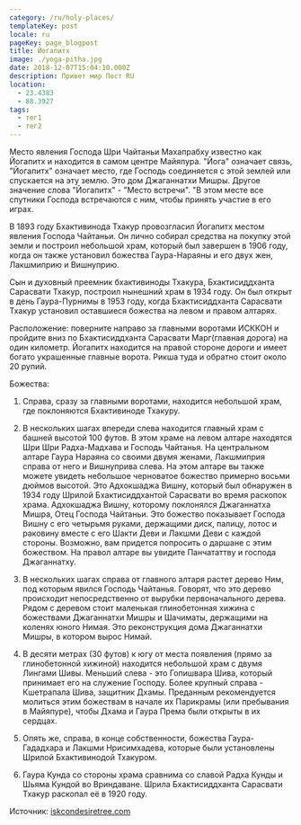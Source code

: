 ```yaml
---
category: /ru/holy-places/
templateKey: post
locale: ru
pageKey: page_blogpost
title: Йогапитх
image: ./yoga-pitha.jpg
date: 2018-12-07T15:04:10.000Z
description: Привет мир Пост RU
location:
  - 23.4383
  - 88.3927
tags:
  - тег1
  - тег2
---
```


Место явления Господа Шри Чайтаньи Махапрабху известно как Йогапитх и находится в самом центре Майяпура. "Йога" означает связь, "Йогапитх" означает место, где Господь соединяется с этой землей или спускается на эту землю. Это дом Джаганнатхи Мишры. Другое значение слова "Йогапитх" - "Место встречи". "В этом месте все спутники Господа встречаются с ним, чтобы принять участие в его играх.

В 1893 году Бхактивинода Тхакур провозгласил Йогапитх местом явления Господа Чайтаньи. Он лично собирал средства на покупку этой земли и построил небольшой храм, который был завершен в 1906 году, когда он также установил божества Гаура-Нараяны и его двух жен, Лакшмиприю и Вишнуприю.

Сын и духовный преемник бхактивиноды Тхакура, Бхактисиддханта Сарасвати Тхакур, построил нынешний храм в 1934 году. Он был открыт в день Гаура-Пурнимы в 1953 году, когда Бхактисиддханта Сарасвати Тхакур установил оставшиеся божества на левом и правом алтарях.

Расположение: поверните направо за главными воротами ИСККОН и пройдите вниз по Бхактисиддханта Сарасвати Марг(главная дорога) на один километр. Йогапитх находится на правой стороне дороги и имеет богато украшенные главные ворота. Рикша туда и обратно стоит около 20 рупий.

Божества:
  1. Справа, сразу за главными воротами, находится небольшой храм, где поклоняются Бхактивиноде Тхакуру.

  2. В нескольких шагах впереди слева находится главный храм с башней высотой 100 футов. В этом храме на левом алтаре находятся Шри Шри Радха-Мадхава и Господь Чайтанья. На центральном алтаре Гаура Нараяна со своими двумя женами, Лакшмиприя справа от него и Вишнуприва слева. На этом алтаре вы также можете увидеть небольшое черноватое божество примерно восьми дюймов высотой. Это Адхокшаджа Вишну, который был обнаружен в 1934 году Шрилой Бхактисиддхантой Сарасвати во время раскопок храма. Адхокшаджа Вишну, которому поклонялся Джаганнатха Мишра, Отец Господа Чайтаньи. Это божество показывает Господа Вишну с его четырьмя руками, держащими диск, палицу, лотос и раковину вместе с его Шакти Деви и Лакшми Деви с каждой стороны. Возможно, вам придется попросить о даршане с этим божеством. На правол алтаре вы увидите Панчататтву и господа Джаганнатху.

  3. В нескольких шагах справа от главного алтаря растет дерево Ним, под которым явился Господь Чайтанья. Говорят, что это дерево происходит непосредственно от вырубки первоначального дерева. Рядом с деревом стоит маленькая глинобетонная хижина с божествами Джаганнатхи Мишры и Шачиматы, держащими на коленях юного Нимая. Это реконструкция дома Джаганнатхи Мишры, в котором вырос Нимай.

  4. В десяти метрах (30 футов) к югу от места появления (прямо за глинобетонной хижиной) находится небольшой храм с двумя Лингами Шивы. Меньший слева - это Гопишвара Шива, который принимает его на служение Господу. Более крупный справа - Кшетрапала Шива, защитник Дхамы. Преданным рекомендуется молиться этим божествам в начале их Парикрамы (или пребывания в Майяпуре), чтобы Дхама и Гаура Према были открыты в их сердцах.

  5. Опять же, справа, в конце собственности, божества Гаура-Гададхара и Лакшми Нрисимхадева, которые были установлены Шрилой Бхактивинодой Тхакуром.

  6. Гаура Кунда со стороны храма сравнима со славой Радха Кунды и Шьяма Кундой во Вриндаване. Шрила Бхактисиддханта Сарасвати Тхакур раскопал её в 1920 году.

Источник: [iskcondesiretree.com](https://iskcondesiretree.com)
